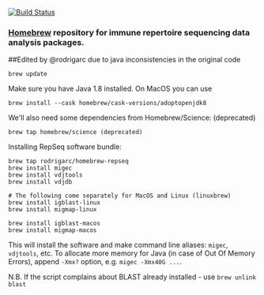 [![Build Status](https://travis-ci.org/mikessh/homebrew-repseq.svg?branch=master)](https://travis-ci.org/mikessh/homebrew-repseq)

### [Homebrew](http://brew.sh) repository for immune repertoire sequencing data analysis packages.
##Edited by @rodrigarc due to java inconsistencies in the original code
```{bash}
brew update
```

Make sure you have Java 1.8 installed. On MacOS you can use

```{bash}
brew install --cask homebrew/cask-versions/adoptopenjdk8
```

We'll also need some dependencies from Homebrew/Science:
(deprecated)
```{bash}
brew tap homebrew/science (deprecated)
```

Installing RepSeq software bundle:

```{bash}
brew tap rodrigarc/homebrew-repseq
brew install migec
brew install vdjtools
brew install vdjdb

# The following come separately for MacOS and Linux (linuxbrew)
brew install igblast-linux
brew install migmap-linux

brew install igblast-macos
brew install migmap-macos
```

This will install the software and make command line aliases: ``migec``, ``vdjtools``, etc.
To allocate more memory for Java (in case of Out Of Memory Errors), append ``-Xmx?`` option, e.g. ``migec -Xmx40G ...``.

N.B. If the script complains about BLAST already installed - use ``brew unlink blast``
